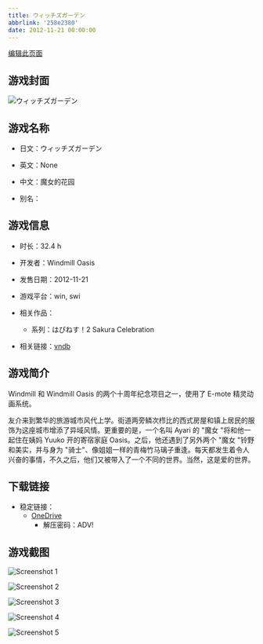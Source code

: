 ```yaml
---
title: ウィッチズガーデン
abbrlink: '258e2380'
date: 2012-11-21 00:00:00
---
```

[编辑此页面](https://github.com/ACG-3/ADV3-source/blob/main/source/_posts/games/%E3%82%A6%E3%82%A3%E3%83%83%E3%83%81%E3%82%BA%E3%82%AC%E3%83%BC%E3%83%87%E3%83%B3.md)

## 游戏封面

![ウィッチズガーデン](https://pan.timero.xyz/d/onedrive/img_lib_001/%E3%82%A6%E3%82%A3%E3%83%83%E3%83%81%E3%82%BA%E3%82%AC%E3%83%BC%E3%83%87%E3%83%B3_cover.avif)


## 游戏名称

- 日文：ウィッチズガーデン
- 英文：None
- 中文：魔女的花园

- 别名：


## 游戏信息

- 时长：32.4 h
- 开发者：Windmill Oasis
- 发售日期：2012-11-21
- 游戏平台：win, swi
- 相关作品：
   - 系列：はぴねす！2 Sakura Celebration

- 相关链接：[vndb](https://vndb.org/v8438)


## 游戏简介

Windmill 和 Windmill Oasis 的两个十周年纪念项目之一，使用了 E-mote 精灵动画系统。

友介来到繁华的旅游城市风代上学。街道两旁鳞次栉比的西式房屋和镇上居民的服饰为这座城市增添了异域风情。更重要的是，一个名叫 Ayari 的 "魔女 "将和他一起住在姨妈 Yuuko 开的寄宿家庭 Oasis。之后，他还遇到了另外两个 "魔女 "铃野和美实，并与身为 "骑士"、像姐姐一样的青梅竹马璃子重逢。每天都发生着令人兴奋的事情，不久之后，他们又被带入了一个不同的世界。当然，这是爱的世界。




## 下载链接

- 稳定链接：
    - [OneDrive](https://pan.timero.xyz/onedrive/adv_lib_001/%E3%82%A6%E3%82%A3%E3%83%83%E3%83%81%E3%82%BA%E3%82%AC%E3%83%BC%E3%83%87%E3%83%B3)
        - 解压密码：ADV!



## 游戏截图


![Screenshot 1](https://pan.timero.xyz/d/onedrive/img_lib_001/%E3%82%A6%E3%82%A3%E3%83%83%E3%83%81%E3%82%BA%E3%82%AC%E3%83%BC%E3%83%87%E3%83%B3_Screenshot_1.avif)

![Screenshot 2](https://pan.timero.xyz/d/onedrive/img_lib_001/%E3%82%A6%E3%82%A3%E3%83%83%E3%83%81%E3%82%BA%E3%82%AC%E3%83%BC%E3%83%87%E3%83%B3_Screenshot_2.avif)

![Screenshot 3](https://pan.timero.xyz/d/onedrive/img_lib_001/%E3%82%A6%E3%82%A3%E3%83%83%E3%83%81%E3%82%BA%E3%82%AC%E3%83%BC%E3%83%87%E3%83%B3_Screenshot_3.avif)

![Screenshot 4](https://pan.timero.xyz/d/onedrive/img_lib_001/%E3%82%A6%E3%82%A3%E3%83%83%E3%83%81%E3%82%BA%E3%82%AC%E3%83%BC%E3%83%87%E3%83%B3_Screenshot_4.avif)

![Screenshot 5](https://pan.timero.xyz/d/onedrive/img_lib_001/%E3%82%A6%E3%82%A3%E3%83%83%E3%83%81%E3%82%BA%E3%82%AC%E3%83%BC%E3%83%87%E3%83%B3_Screenshot_5.avif)

